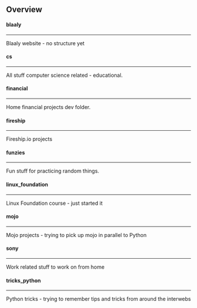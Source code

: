 ## Overview
#### blaaly
---
<p>
  Blaaly website - no structure yet
</p>

#### cs
---
<p>
  All stuff computer science related - educational.
</p>

#### financial
---
<p>
  Home financial projects dev folder.

#### fireship
---
<p>
  Fireship.io projects
</p>

#### funzies
---
</p>
  Fun stuff for practicing random things.

#### linux_foundation
---
<p>
  Linux Foundation course - just started it
</p>

#### mojo
---
<p>
  Mojo projects - trying to pick up mojo in parallel to Python
</p>

#### sony
---
<p>
  Work related stuff to work on from home
</p>

#### tricks_python
---
<p>
  Python tricks - trying to remember tips and tricks from around the interwebs
</p>
